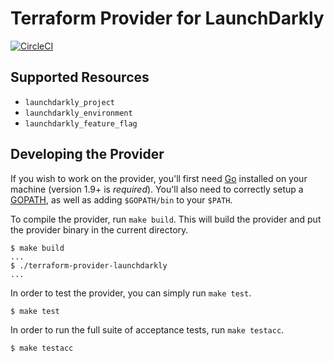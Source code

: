 # Terraform Provider for LaunchDarkly

[![CircleCI](https://circleci.com/gh/mlafeldt/terraform-provider-launchdarkly.svg?style=svg)](https://circleci.com/gh/mlafeldt/terraform-provider-launchdarkly)

## Supported Resources

- `launchdarkly_project`
- `launchdarkly_environment`
- `launchdarkly_feature_flag`

## Developing the Provider

If you wish to work on the provider, you'll first need [Go](http://www.golang.org) installed on your machine (version 1.9+ is *required*). You'll also need to correctly setup a [GOPATH](http://golang.org/doc/code.html#GOPATH), as well as adding `$GOPATH/bin` to your `$PATH`.

To compile the provider, run `make build`. This will build the provider and put the provider binary in the current directory.

```console
$ make build
...
$ ./terraform-provider-launchdarkly
...
```

In order to test the provider, you can simply run `make test`.

```console
$ make test
```

In order to run the full suite of acceptance tests, run `make testacc`.

```console
$ make testacc
```
